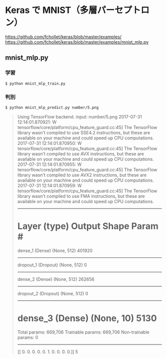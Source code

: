 # Keras で MNIST（多層パーセプトロン）

https://github.com/fchollet/keras/blob/master/examples/
https://github.com/fchollet/keras/blob/master/examples/mnist_mlp.py


## mnist_mlp.py

### 学習

```
$ python mnist_mlp_train.py
```

### 判別

```
$ python mnist_mlp_predict.py number/5.png
```

> Using TensorFlow backend.
> input: number/5.png
> 2017-07-31 12:14:01.870921: W tensorflow/core/platform/cpu_feature_guard.cc:45] The TensorFlow library wasn't compiled to use SSE4.2 instructions, but these are available on your machine and could speed up CPU computations.
> 2017-07-31 12:14:01.870950: W tensorflow/core/platform/cpu_feature_guard.cc:45] The TensorFlow library wasn't compiled to use AVX instructions, but these are available on your machine and could speed up CPU computations.
> 2017-07-31 12:14:01.870955: W tensorflow/core/platform/cpu_feature_guard.cc:45] The TensorFlow library wasn't compiled to use AVX2 instructions, but these are available on your machine and could speed up CPU computations.
> 2017-07-31 12:14:01.870959: W tensorflow/core/platform/cpu_feature_guard.cc:45] The TensorFlow library wasn't compiled to use FMA instructions, but these are available on your machine and could speed up CPU computations.
> _________________________________________________________________
> Layer (type)                 Output Shape              Param #   
> =================================================================
> dense_1 (Dense)              (None, 512)               401920    
> _________________________________________________________________
> dropout_1 (Dropout)          (None, 512)               0         
> _________________________________________________________________
> dense_2 (Dense)              (None, 512)               262656    
> _________________________________________________________________
> dropout_2 (Dropout)          (None, 512)               0         
> _________________________________________________________________
> dense_3 (Dense)              (None, 10)                5130      
> =================================================================
> Total params: 669,706
> Trainable params: 669,706
> Non-trainable params: 0
> _________________________________________________________________
> [[ 0.  0.  0.  0.  0.  1.  0.  0.  0.  0.]]
> 5